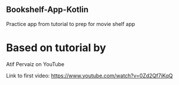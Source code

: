 ## Bookshelf-App-Kotlin
Practice app from tutorial to prep for movie shelf app

# Based on tutorial by 
Atif Pervaiz on YouTube

Link to first video: https://www.youtube.com/watch?v=0Zd2Qf7iKqQ

